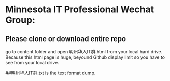 # Minnesota IT Professional Wechat Group:
## Please clone or download entire repo
go to content folder and open 明州华人IT群.html from your local hard drive.
Because this html page is huge, beyound Github display limit so you have to see from your local drive. 

##明州华人IT群.txt is the text format dump.
